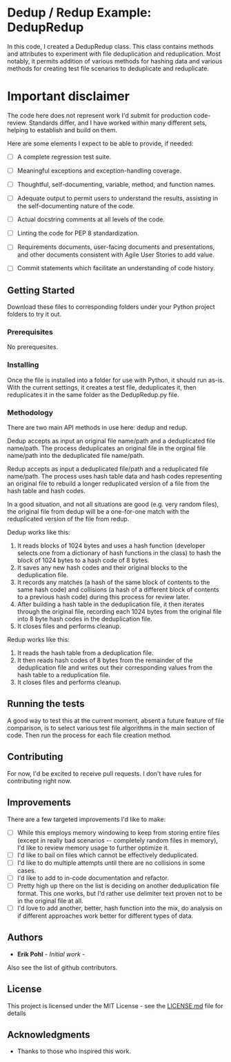 # Dedup / Redup Example: DedupRedup

In this code, I created a DedupRedup class.  This class contains methods and attributes to experiment with file deduplication and reduplication.  Most notably, it permits addition of various methods for hashing data and various methods for creating test file scenarios to deduplicate and reduplicate.  

# Important disclaimer

The code here does not represent work I'd submit for production code-review.  Standards differ, and I have worked within many different
sets, helping to establish and build on them.

Here are some elements I expect to be able to provide, if needed:

- [ ] A complete regression test suite.
- [ ] Meaningful exceptions and exception-handling coverage.
- [ ] Thoughtful, self-documenting, variable, method, and function names.
- [ ] Adequate output to permit users to understand the results, assisting in the self-documenting nature of the code.
- [ ] Actual docstring comments at all levels of the code.
- [ ] Linting the code for PEP 8 standardization.
- [ ] Requirements documents, user-facing documents and presentations, and other documents consistent with Agile User Stories to add value.
- [ ] Commit statements which facilitate an understanding of code history.


## Getting Started

Download these files to corresponding folders under your Python project folders to try it out.  

### Prerequisites

No prerequesites.

### Installing

Once the file is installed into a folder for use with Python, it should run as-is.  With the current settings, it creates a test file, deduplicates it, then reduplicates it in the same folder as the DedupRedup.py file.

### Methodology

There are two main API methods in use here:
dedup and redup.

Dedup accepts as input an original file name/path and a deduplicated file name/path.  The process deduplicates an original file in the orginal file name/path into the deduplicated file name/path.

Redup accepts as input a deduplicated file/path and a reduplicated file name/path.  The process uses hash table data and hash codes representing an original file to rebuild a longer reduplicated version of a file from the hash table and hash codes.

In a good situation, and not all situations are good (e.g. very random files), the original file from dedup will be a one-for-one match with the reduplicated version of the file from redup.

Dedup works like this:
1. It reads blocks of 1024 bytes and uses a hash function (developer selects one from a dictionary of hash functions in the class) to hash the block of 1024 bytes to a hash code of 8 bytes. 
2. It saves any new hash codes and their original blocks to the deduplication file.
3. It records any matches (a hash of the same block of contents to the same hash code) and collisions (a hash of a different block of contents to a previous hash code) during this process for review later.
4. After building a hash table in the deduplication file, it then iterates through the original file, recording each 1024 bytes from the original file into 8 byte hash codes in the deduplication file.
5. It closes files and performs cleanup.

Redup works like this:
1. It reads the hash table from a deduplication file.
2. It then reads hash codes of 8 bytes from the remainder of the deduplication file and writes out their corresponding values from the hash table to a reduplication file.
3. It closes files and performs cleanup.

## Running the tests

A good way to test this at the current moment, absent a future feature of file comparison, is to select various test file algorithms in the main section of code.  Then run the process for each file creation method.

## Contributing

For now, I'd be excited to receive pull requests.  I don't have rules for contributing right now.

## Improvements

There are a few targeted improvements I'd like to make:
- [ ] While this employs memory windowing to keep from storing entire files (except in really bad scenarios -- completely random files in memory), I'd like to review memory usage to further optimize it.
- [ ] I'd like to bail on files which cannot be effectively deduplicated.
- [ ] I'd like to do multiple attempts until there are no collisions in some cases.
- [ ] I'd like to add to in-code documentation and refactor.
- [ ] Pretty high up there on the list is deciding on another deduplication file format.  This one works, but I'd rather use delimiter text proven not to be in the original file at all.
- [ ] I'd love to add another, better, hash function into the mix, do analysis on if different approaches work better for different types of data.

## Authors

* **Erik Pohl** - *Initial work* - 

Also see the list of github contributors.

## License

This project is licensed under the MIT License - see the [LICENSE.md](LICENSE.md) file for details

## Acknowledgments

* Thanks to those who inspired this work.
